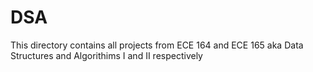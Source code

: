# DSA
This directory contains all projects from ECE 164 and ECE 165 aka Data Structures and Algorithims I and II respectively

